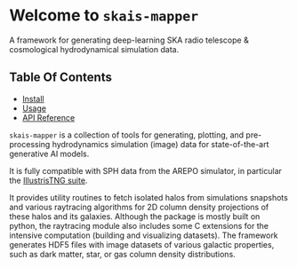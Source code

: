 # Welcome to `skais-mapper`

A framework for generating deep-learning SKA radio telescope &
cosmological hydrodynamical simulation data.


## Table Of Contents

- [Install](install.md)
- [Usage](usage.md)
- [API Reference](reference.md)


`skais-mapper` is a collection of tools for generating, plotting, and
pre-processing hydrodynamics simulation (image) data for
state-of-the-art generative AI models.

It is fully compatible with SPH data from the AREPO simulator, in
particular the [IllustrisTNG suite](https://www.tng-project.org/data/).

It provides utility routines to fetch isolated halos from simulations
snapshots and various raytracing algorithms for 2D column density
projections of these halos and its galaxies. Although the package is
mostly built on python, the raytracing module also includes some C
extensions for the intensive computation (building and visualizing
datasets). The framework generates HDF5 files with image datasets of
various galactic properties, such as dark matter, star, or gas column
density distributions.
